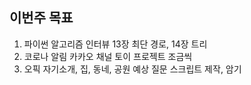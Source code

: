## 이번주 목표

1. 파이썬 알고리즘 인터뷰 13장 최단 경로, 14장 트리
2. 코로나 알림 카카오 채널 토이 프로젝트 조금씩
3. 오픽 자기소개, 집, 동네, 공원 예상 질문 스크립트 제작, 암기